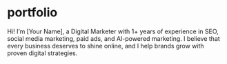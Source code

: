 # portfolio
Hi! I’m [Your Name], a Digital Marketer with 1+ years of experience in SEO, social media marketing, paid ads, and AI-powered marketing. I believe that every business deserves to shine online, and I help brands grow with proven digital strategies.

